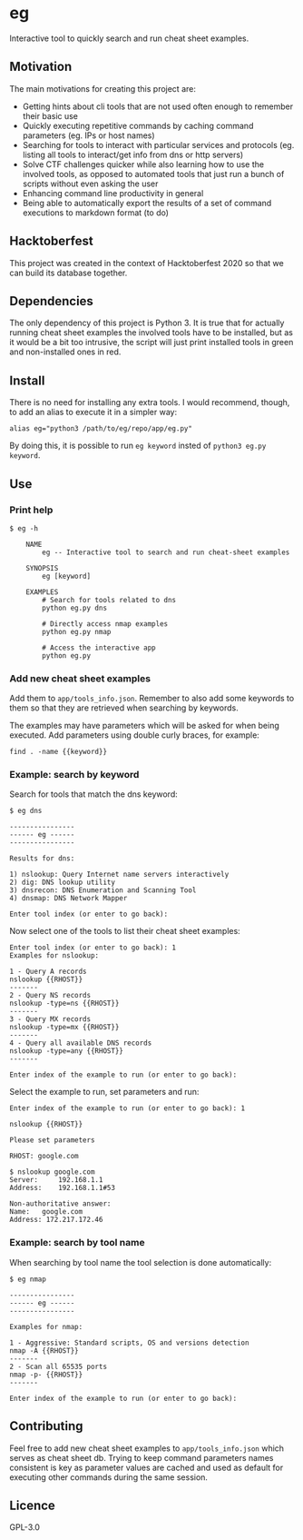 # eg
Interactive tool to quickly search and run cheat sheet examples.

## Motivation
The main motivations for creating this project are:
- Getting hints about cli tools that are not used often enough to remember their basic use
- Quickly executing repetitive commands by caching command parameters (eg. IPs or host names)
- Searching for tools to interact with particular services and protocols (eg. listing all tools to interact/get info from dns or http servers)
- Solve CTF challenges quicker while also learning how to use the involved tools, as opposed to automated tools that just run a bunch of scripts without even asking the user
- Enhancing command line productivity in general
- Being able to automatically export the results of a set of command executions to markdown format (to do)

## Hacktoberfest
This project was created in the context of Hacktoberfest 2020 so that we can build its database together.

## Dependencies
The only dependency of this project is Python 3. It is true that for actually running cheat sheet examples the involved tools have to be installed, but as it would be a bit too intrusive, the script will just print installed tools in green and non-installed ones in red.

## Install
There is no need for installing any extra tools. I would recommend, though, to add an alias to execute it in a simpler way:

`alias eg="python3 /path/to/eg/repo/app/eg.py"`

By doing this, it is possible to run `eg keyword` insted of `python3 eg.py keyword`.

## Use
### Print help
```
$ eg -h

    NAME
        eg -- Interactive tool to search and run cheat-sheet examples

    SYNOPSIS
        eg [keyword]

    EXAMPLES
        # Search for tools related to dns
        python eg.py dns

        # Directly access nmap examples
        python eg.py nmap

        # Access the interactive app
        python eg.py
```

### Add new cheat sheet examples
Add them to `app/tools_info.json`. Remember to also add some keywords to them so that they are retrieved when searching by keywords.

The examples may have parameters which will be asked for when being executed. Add parameters using double curly braces, for example:

`find . -name {{keyword}}`

### Example: search by keyword
Search for tools that match the dns keyword:
```
$ eg dns

----------------
------ eg ------
----------------

Results for dns:

1) nslookup: Query Internet name servers interactively
2) dig: DNS lookup utility
3) dnsrecon: DNS Enumeration and Scanning Tool
4) dnsmap: DNS Network Mapper

Enter tool index (or enter to go back):
```
Now select one of the tools to list their cheat sheet examples:
```
Enter tool index (or enter to go back): 1
Examples for nslookup:

1 - Query A records
nslookup {{RHOST}}
-------
2 - Query NS records
nslookup -type=ns {{RHOST}}
-------
3 - Query MX records
nslookup -type=mx {{RHOST}}
-------
4 - Query all available DNS records
nslookup -type=any {{RHOST}}
-------

Enter index of the example to run (or enter to go back):
```

Select the example to run, set parameters and run:

```
Enter index of the example to run (or enter to go back): 1

nslookup {{RHOST}}

Please set parameters

RHOST: google.com

$ nslookup google.com
Server:		192.168.1.1
Address:	192.168.1.1#53

Non-authoritative answer:
Name:	google.com
Address: 172.217.172.46
```

### Example: search by tool name
When searching by tool name the tool selection is done automatically:
```
$ eg nmap

----------------
------ eg ------
----------------

Examples for nmap:

1 - Aggressive: Standard scripts, OS and versions detection
nmap -A {{RHOST}}
-------
2 - Scan all 65535 ports
nmap -p- {{RHOST}}
-------

Enter index of the example to run (or enter to go back):
```

## Contributing
Feel free to add new cheat sheet examples to `app/tools_info.json` which serves as cheat sheet db. Trying to keep command parameters names consistent is key as parameter values are cached and used as default for executing other commands during the same session.

## Licence
GPL-3.0
